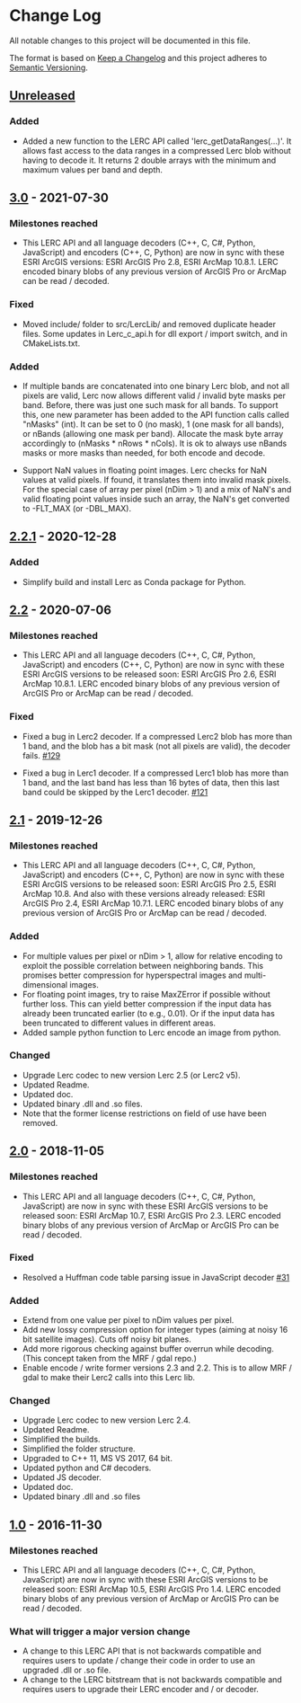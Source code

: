 # Change Log

All notable changes to this project will be documented in this file.

The format is based on [Keep a Changelog](http://keepachangelog.com/)
and this project adheres to [Semantic Versioning](http://semver.org/).

## [Unreleased][unreleased]

### Added

* Added a new function to the LERC API called 'lerc_getDataRanges(...)'. It allows fast access to the data ranges in a compressed Lerc blob without having to decode it. It returns 2 double arrays with the minimum and maximum values per band and depth.


## [3.0](https://github.com/Esri/lerc/releases/tag/v3.0) - 2021-07-30

### Milestones reached
- This LERC API and all language decoders (C++, C, C#, Python, JavaScript) and encoders (C++, C, Python) are now in sync with these ESRI ArcGIS versions: ESRI ArcGIS Pro 2.8, ESRI ArcMap 10.8.1.
LERC encoded binary blobs of any previous version of ArcGIS Pro or ArcMap can be read / decoded.

### Fixed

* Moved include/ folder to src/LercLib/ and removed duplicate header files. Some updates in Lerc_c_api.h for dll export / import switch, and in CMakeLists.txt. 

### Added

* If multiple bands are concatenated into one binary Lerc blob, and not all pixels are valid, Lerc now allows different valid / invalid byte masks per band. Before, there was just one such mask for all bands. To support this, one new parameter has been added to the API function calls called "nMasks" (int). It can be set to 0 (no mask), 1 (one mask for all bands), or nBands (allowing one mask per band). Allocate the mask byte array accordingly to (nMasks * nRows * nCols). It is ok to always use nBands masks or more masks than needed, for both encode and decode. 

* Support NaN values in floating point images. Lerc checks for NaN values at valid pixels. If found, it translates them into invalid mask pixels. For the special case of array per pixel (nDim > 1) and a mix of NaN's and valid floating point values inside such an array, the NaN's get converted to -FLT_MAX (or -DBL_MAX). 


## [2.2.1](https://github.com/Esri/lerc/releases/tag/v2.2.1) - 2020-12-28

### Added

* Simplify build and install Lerc as Conda package for Python. 


## [2.2](https://github.com/Esri/lerc/releases/tag/v2.2) - 2020-07-06

### Milestones reached
- This LERC API and all language decoders (C++, C, C#, Python, JavaScript) and encoders (C++, C, Python) are now in sync with these ESRI ArcGIS versions to be released soon: ESRI ArcGIS Pro 2.6, ESRI ArcMap 10.8.1. 
LERC encoded binary blobs of any previous version of ArcGIS Pro or ArcMap can be read / decoded.

### Fixed

* Fixed a bug in Lerc2 decoder. If a compressed Lerc2 blob has more than 1 band, and the blob has a bit mask (not all pixels are valid), the decoder fails. [#129](https://github.com/Esri/lerc/pull/129)

* Fixed a bug in Lerc1 decoder. If a compressed Lerc1 blob has more than 1 band, and the last band has less than 16 bytes of data, then this last band could be skipped by the Lerc1 decoder. [#121](https://github.com/Esri/lerc/pull/121)


## [2.1](https://github.com/Esri/lerc/releases/tag/v2.1) - 2019-12-26

### Milestones reached
- This LERC API and all language decoders (C++, C, C#, Python, JavaScript) and encoders (C++, C, Python) are now in sync with these ESRI ArcGIS versions to be released soon: ESRI ArcGIS Pro 2.5, ESRI ArcMap 10.8. 
And also with these versions already released: ESRI ArcGIS Pro 2.4, ESRI ArcMap 10.7.1. LERC encoded binary blobs of any previous version of ArcGIS Pro or ArcMap can be read / decoded.

### Added

* For multiple values per pixel or nDim > 1, allow for relative encoding to exploit the possible correlation between neighboring bands. This promises better compression for hyperspectral images and multi-dimensional images. 
* For floating point images, try to raise MaxZError if possible without further loss. This can yield better compression if the input data has already been truncated earlier (to e.g., 0.01). Or if the input data has been truncated to different values in different areas. 
* Added sample python function to Lerc encode an image from python. 

### Changed

* Upgrade Lerc codec to new version Lerc 2.5 (or Lerc2 v5). 
* Updated Readme.
* Updated doc.
* Updated binary .dll and .so files. 
* Note that the former license restrictions on field of use have been removed. 


## [2.0](https://github.com/Esri/lerc/releases/tag/v2.0) - 2018-11-05

### Milestones reached
- This LERC API and all language decoders (C++, C, C#, Python, JavaScript) are now in sync with these ESRI ArcGIS versions to be released soon: ESRI ArcMap 10.7, ESRI ArcGIS Pro 2.3. LERC encoded binary blobs of any previous version of ArcMap or ArcGIS Pro can be read / decoded.

### Fixed

* Resolved a Huffman code table parsing issue in JavaScript decoder [#31](https://github.com/Esri/lerc/pull/31)

### Added

* Extend from one value per pixel to nDim values per pixel.
* Add new lossy compression option for integer types (aiming at noisy 16 bit satellite images). Cuts off noisy bit planes.
* Add more rigorous checking against buffer overrun while decoding. (This concept taken from the MRF / gdal repo.)
* Enable encode / write former versions 2.3 and 2.2. This is to allow MRF / gdal to make their Lerc2 calls into this Lerc lib. 

### Changed

* Upgrade Lerc codec to new version Lerc 2.4.
* Updated Readme.
* Simplified the builds.
* Simplified the folder structure.
* Upgraded to C++ 11, MS VS 2017, 64 bit.
* Updated python and C# decoders.
* Updated JS decoder. 
* Updated doc.
* Updated binary .dll and .so files

## [1.0](https://github.com/Esri/lerc/releases/tag/v1.0) - 2016-11-30

### Milestones reached
- This LERC API and all language decoders (C++, C, C#, Python, JavaScript) are now in sync with these ESRI ArcGIS versions to be released soon: ESRI ArcMap 10.5, ESRI ArcGIS Pro 1.4. LERC encoded binary blobs of any previous version of ArcMap or ArcGIS Pro can be read / decoded.

### What will trigger a major version change
- A change to this LERC API that is not backwards compatible and requires users to update / change their code in order to use an upgraded .dll or .so file.
- A change to the LERC bitstream that is not backwards compatible and requires users to upgrade their LERC encoder and / or decoder.

[unreleased]: https://github.com/Esri/lerc/compare/v2.1...HEAD
